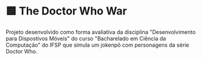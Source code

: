 # 🟦 The Doctor Who War

Projeto desenvolvido como forma avaliativa da disciplina "Desenvolvimento para Dispostivos Móveis" do curso "Bacharelado em Ciência da Computação" do IFSP que simula um jokenpô com personagens da série Doctor Who.
